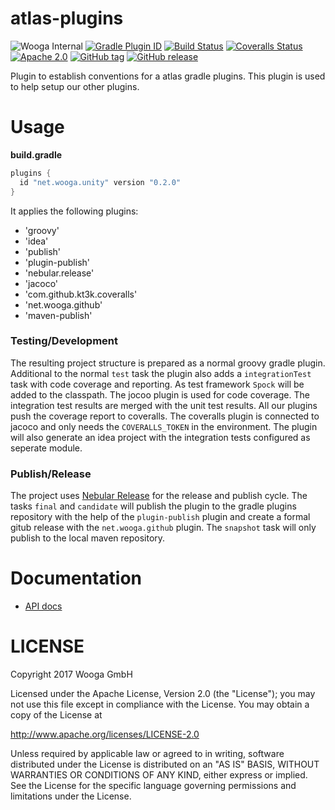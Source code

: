 atlas-plugins
=============

![Wooga Internal](https://img.shields.io/badge/wooga-internal-lightgray.svg?style=flat-square)
[![Gradle Plugin ID](https://img.shields.io/badge/gradle-net.wooga.github-brightgreen.svg?style=flat-square)](https://plugins.gradle.org/plugin/net.wooga.plugins)
[![Build Status](https://img.shields.io/travis/wooga/atlas-plugins/master.svg?style=flat-square)](https://travis-ci.org/wooga/atlas-plugins)
[![Coveralls Status](https://img.shields.io/coveralls/wooga/atlas-plugins/master.svg?style=flat-square)](https://coveralls.io/github/wooga/atlas-plugins?branch=master)
[![Apache 2.0](https://img.shields.io/badge/license-Apache%202-blue.svg?style=flat-square)](https://raw.githubusercontent.com/wooga/atlas-plugins/master/LICENSE)
[![GitHub tag](https://img.shields.io/github/tag/wooga/atlas-plugins.svg?style=flat-square)]()
[![GitHub release](https://img.shields.io/github/release/wooga/atlas-plugins.svg?style=flat-square)]()

Plugin to establish conventions for a atlas gradle plugins. This plugin is used to help setup our other plugins.

Usage
=====

**build.gradle**

```groovy
plugins {
  id "net.wooga.unity" version "0.2.0"
}
```

It applies the following plugins:

* 'groovy'
* 'idea'
* 'publish'
* 'plugin-publish'
* 'nebular.release'
* 'jacoco'
* 'com.github.kt3k.coveralls'
* 'net.wooga.github'
* 'maven-publish'

### Testing/Development

The resulting project structure is prepared as a normal groovy gradle plugin. Additional to the normal `test` task the plugin also adds a `integrationTest` task with code coverage and reporting. As test framework `Spock` will be added to the classpath. The jocoo plugin is used for code coverage. The integration test results are merged with the unit test results. All our plugins push the coverage report to coveralls. The coveralls plugin is connected to jacoco and only needs the `COVERALLS_TOKEN` in the environment. The plugin will also generate an idea project with the integration tests configured as seperate module.

### Publish/Release

The project uses [Nebular Release](https://github.com/nebula-plugins/nebula-release-plugin) for the release and publish cycle. The tasks `final` and `candidate` will publish the plugin to the gradle plugins repository with the help of the `plugin-publish` plugin and create a formal gitub release with the `net.wooga.github` plugin. The `snapshot` task will only publish to the local maven repository.


Documentation
=============

- [API docs](https://wooga.github.io/atlas-plugins/docs/api/)

LICENSE
=======

Copyright 2017 Wooga GmbH

Licensed under the Apache License, Version 2.0 (the "License");
you may not use this file except in compliance with the License.
You may obtain a copy of the License at

<http://www.apache.org/licenses/LICENSE-2.0>

Unless required by applicable law or agreed to in writing, software
distributed under the License is distributed on an "AS IS" BASIS,
WITHOUT WARRANTIES OR CONDITIONS OF ANY KIND, either express or implied.
See the License for the specific language governing permissions and
limitations under the License.
